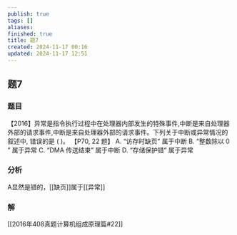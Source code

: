 ```yaml
---
publish: true
tags: []
aliases: 
finished: true
title: 题7
created: 2024-11-17 00:16
updated: 2024-11-17 12:51
---
```

## 题7
### 题目
【2016】异常是指令执行过程中在处理器内部发生的特殊事件,中断是来自处理器外部的请求事件,中断是来自处理器外部的请求事件。下列关于中断或异常情况的叙述中, 错误的是 ( )。 【P70, 22 题】
A. “访存时缺页” 属于中断 
B. “整数除以 0 ” 属于异常
C. “DMA 传送结束” 属于中断 
D. “存储保护错” 属于异常
### 分析
A显然是错的，[[缺页]]属于[[异常]]
### 解
[[2016年408真题计算机组成原理篇#22]]